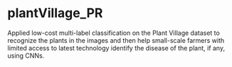 # plantVillage_PR
Applied low-cost multi-label classification on the Plant Village dataset to recognize the plants in the images and then help small-scale farmers with limited access to latest technology identify the disease of the plant, if any, using CNNs.
